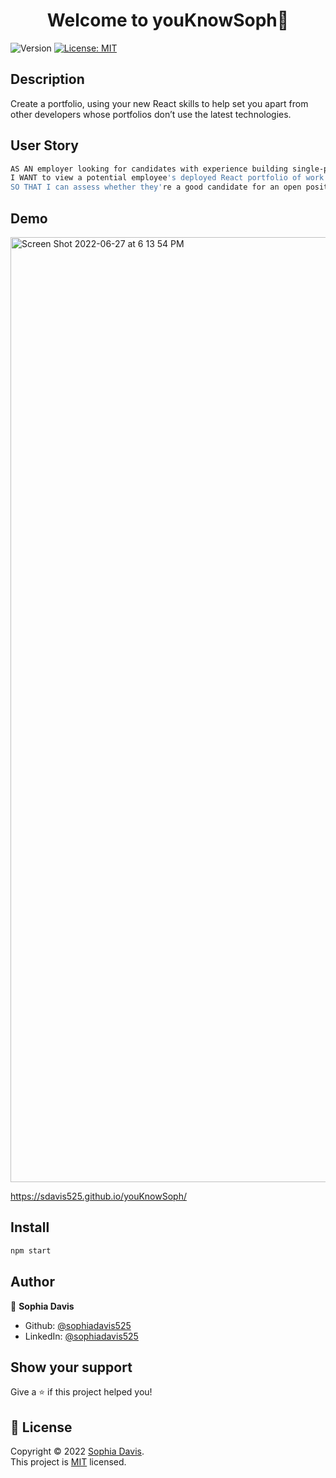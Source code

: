 <h1 align="center">Welcome to youKnowSoph👋</h1>
<p>
  <img alt="Version" src="https://img.shields.io/badge/version-1.0.0-blue.svg?cacheSeconds=2592000" />
  <a href="https://opensource.org/licenses/MIT" target="_blank">
    <img alt="License: MIT" src="https://img.shields.io/badge/License-MIT-yellow.svg" />
  </a>
</p>



## Description

Create a portfolio, using your new React skills to help set you apart from other developers whose portfolios don’t use the latest technologies.


## User Story 


```sh
AS AN employer looking for candidates with experience building single-page applications
I WANT to view a potential employee's deployed React portfolio of work samples
SO THAT I can assess whether they're a good candidate for an open position
```
## Demo

<img width="1512" alt="Screen Shot 2022-06-27 at 6 13 54 PM" src="https://user-images.githubusercontent.com/98237529/176045117-82b06a59-b740-49bc-a96f-101b20b07430.png">

https://sdavis525.github.io/youKnowSoph/

## Install

```sh
npm start
```

## Author

👤 **Sophia Davis**

* Github: [@sophiadavis525](https://github.com/sophiadavis525)
* LinkedIn: [@sophiadavis525](https://linkedin.com/in/sophiadavis525)

## Show your support

Give a ⭐️ if this project helped you!

## 📝 License

Copyright © 2022 [Sophia Davis](https://github.com/sophiadavis525).<br />
This project is [MIT](https://opensource.org/licenses/MIT) licensed.

